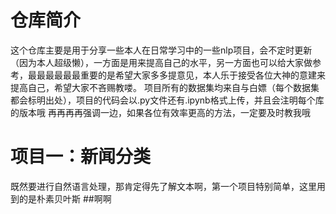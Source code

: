 # 仓库简介 
  这个仓库主要是用于分享一些本人在日常学习中的一些nlp项目，会不定时更新（因为本人超级懒），一方面是用来提高自己的水平，另一方面也可以给大家做参考，最最最最最最重要的是希望大家多多提意见，本人乐于接受各位大神的意建来提高自己，希望大家不吝赐教喽。
  项目所有的数据集均来自与白嫖（每个数据集都会标明出处），项目的代码会以.py文件还有.ipynb格式上传，并且会注明每个库的版本哦
  再再再再强调一边，如果各位有效率更高的方法，一定要及时教我哦
  
 # 项目一：新闻分类
   既然要进行自然语言处理，那肯定得先了解文本啊，第一个项目特别简单，这里用到的是朴素贝叶斯
   ##啊啊

